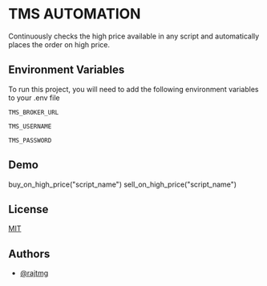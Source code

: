 
# TMS AUTOMATION

Continuously checks the high price available in any script and automatically places the order on high price.

## Environment Variables

To run this project, you will need to add the following environment variables to your .env file

`TMS_BROKER_URL`

`TMS_USERNAME`

`TMS_PASSWORD`


## Demo

buy_on_high_price("script_name")
sell_on_high_price("script_name")


## License

[MIT](https://choosealicense.com/licenses/mit/)


## Authors

- [@rajtmg](https://replit.com/@rajtmg)

